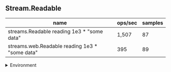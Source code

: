 ## Stream.Readable

|name|ops/sec|samples|
|-|-|-|
|streams.Readable reading 1e3 * "some data"|1,507|87|
|streams.web.Readable reading 1e3 * "some data"|395|89|


<details>
<summary>Environment</summary>

* __Machine:__ linux x64 | 2 vCPUs | 6.8GB Mem
* __Run:__ Sat Oct 21 2023 13:47:35 GMT+0000 (Coordinated Universal Time)
</details>

<!--
{"environment":{"platform":"linux","arch":"x64","cpus":2,"totalMemory":6.7597503662109375},"benchmarks":[{"name":"streams.Readable reading 1e3 * \"some data\"","opsSec":1506.8686927341737,"samples":4},{"name":"streams.web.Readable reading 1e3 * \"some data\"","opsSec":395.18688572658857,"samples":5}]}-->
